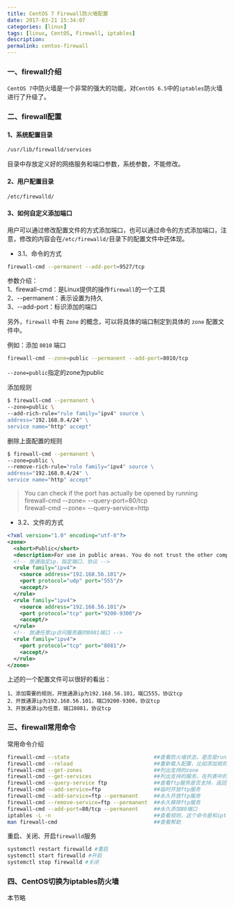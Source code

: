 ```yaml
---
title: CentOS 7 Firewall防火墙配置
date: 2017-03-21 15:34:07
categories: [linux]
tags: [linux, CentOS, Firewall, iptables]
description:
permalink: centos-firewall
---
```


### 一、firewall介绍
`CentOS 7`中防火墙是一个非常的强大的功能，对`CentOS 6.5`中的`iptables`防火墙进行了升级了。


### 二、firewall配置
#### 1、系统配置目录
```sh
/usr/lib/firewalld/services
```
目录中存放定义好的网络服务和端口参数，系统参数，不能修改。

#### 2、用户配置目录
```sh
/etc/firewalld/
```
<!-- more -->
#### 3、如何自定义添加端口
用户可以通过修改配置文件的方式添加端口，也可以通过命令的方式添加端口，注意，修改的内容会在`/etc/firewalld/`目录下的配置文件中还体现。  

- 3.1、命令的方式
```sh
firewall-cmd --permanent --add-port=9527/tcp
```
参数介绍：  
1、firewall-cmd：是Linux提供的操作`firewall`的一个工具  
2、--permanent：表示设置为持久  
3、--add-port：标识添加的端口  

另外，`firewall` 中有 `Zone` 的概念，可以将具体的端口制定到具体的 `zone` 配置文件中。

例如：添加 `8010` 端口
```sh
firewall-cmd --zone=public --permanent --add-port=8010/tcp
```
`--zone=public`指定的zone为public  

添加规则
```sh
$ firewall-cmd --permanent \ 
--zone=public \ 
--add-rich-rule="rule family="ipv4" source \ 
address="192.168.0.4/24" \ 
service name="http" accept"
```
删除上面配置的规则
```sh
$ firewall-cmd --permanent \ 
--zone=public \ 
--remove-rich-rule="rule family="ipv4" source \ 
address="192.168.0.4/24" \ 
service name="http" accept"
```

> You can check if the port has actually be opened by running  
> firewall-cmd --zone=<zone> --query-port=80/tcp  
> firewall-cmd --zone=<zone> --query-service=http


- 3.2、文件的方式
```xml
<?xml version="1.0" encoding="utf-8"?>
<zone>
  <short>Public</short>
  <description>For use in public areas. You do not trust the other computers on networks to not harm your computer. Only selected incoming connections are accepted.</description>
  <!-- 放通指定ip，指定端口、协议 -->
  <rule family="ipv4">
    <source address="192.168.56.101"/>
    <port protocol="udp" port="555"/>
    <accept/>
  </rule>
  <rule family="ipv4">
    <source address="192.168.56.101"/>
    <port protocol="tcp" port="9200-9300"/>
    <accept/>
  </rule>
  <!-- 放通任意ip访问服务器的8081端口 -->
  <rule family="ipv4">
    <port protocol="tcp" port="8081"/>
    <accept/>
  </rule>
</zone>
```
上述的一个配置文件可以很好的看出：
```
1、添加需要的规则，开放通源ip为192.168.56.101，端口555，协议tcp
2、开放通源ip为192.168.56.101，端口9200-9300，协议tcp
3、开放通源ip为任意，端口8081，协议tcp
```

### 三、firewall常用命令
常用命令介绍
```sh
firewall-cmd --state                           ##查看防火墙状态，是否是running
firewall-cmd --reload                          ##重新载入配置，比如添加规则之后，需要执行此命令
firewall-cmd --get-zones                       ##列出支持的zone
firewall-cmd --get-services                    ##列出支持的服务，在列表中的服务是放行的
firewall-cmd --query-service ftp               ##查看ftp服务是否支持，返回yes或者no
firewall-cmd --add-service=ftp                 ##临时开放ftp服务
firewall-cmd --add-service=ftp --permanent     ##永久开放ftp服务
firewall-cmd --remove-service=ftp --permanent  ##永久移除ftp服务
firewall-cmd --add-port=80/tcp --permanent     ##永久添加80端口 
iptables -L -n                                 ##查看规则，这个命令是和iptables的相同的
man firewall-cmd                               ##查看帮助
```

重启、关闭、开启`firewalld`服务
```sh
systemctl restart firewalld #重启
systemctl start firewalld #开启
systemctl stop firewalld #关闭
```

### 四、CentOS切换为iptables防火墙
本节略
